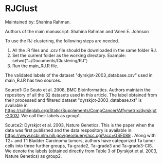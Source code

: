 # RJClust
Maintained by: Shahina Rahman.

Authors of the main manuscript: Shahina Rahman and Valen E. Johnson

To use the RJ clustering, the following steps are needed. 

1. All the .R files and .csv file should be downloaded in the same folder RJ. 
2. Set the current folder as the working directory.  Example: setwd("~/Documents/Clustering/RJ")
3. Run the main_RJ.R file. 



The validated labels of the dataset "dyrskjot-2003_database.csv" used in main_RJ.R has two sources. 

Source1:  De Souto et al. 2008, BMC Bioinformatics. Authors maintain the repository of all the 32 datasets used in this article. The label obtained from their processed and filtered dataset "dyrskjot-2003_database.txt" is available in https://schlieplab.org/Static/Supplements/CompCancer/Affymetrix/dyrskjot-2003/. We call their labels as group1.

Source2:  Dyrskjot et al. 2003, Nature Genetics. This is the paper when the data was first published and the data respository is available in https://www.ncbi.nlm.nih.gov/geo/query/acc.cgi?acc=GSE089 . Along with T2+ and T1 Bladder Carcinoma tumors, authors have categorized Ta tumor cells into three further groups, Ta-grade2, Ta-grade3 and Ta-grade3-CIS. We denote the labels (obtained directly from Table 3 of Dyrskjot et al. 2003, Nature Genetics) as group2.
